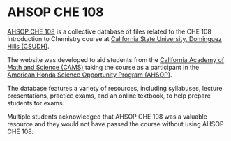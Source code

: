 # AHSOP CHE 108

[AHSOP CHE 108](http://clin-dump.co.nf/ahsop-che108/) is a collective database of files related to the CHE 108 Introduction to Chemistry course at [California State University, Dominguez Hills (CSUDH)](http://www4.csudh.edu).

The website was developed to aid students from the [California Academy of Math and Science (CAMS)](http://lbcams.schoolloop.com) taking the course as a participant in the [American Honda Science Opportunity Program (AHSOP)](http://www.csudhnews.com/2016/06/honda-science-opportunity/).

The database features a variety of resources, including syllabuses, lecture presentations, practice exams, and an online textbook, to help prepare students for exams.

Multiple students acknowledged that AHSOP CHE 108 was a valuable resource and they would not have passed the course without using AHSOP CHE 108.
